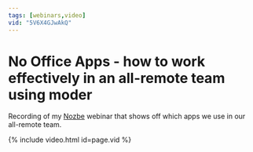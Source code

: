 ```yaml
---
tags: [webinars,video]
vid: "5V6X4GJwAkQ"
---
```


# No Office Apps - how to work effectively in an all-remote team using moder

Recording of my [Nozbe][n] webinar that shows off which apps we use in our all-remote team.

{% include video.html id=page.vid %}

<!--More-->


[n]: https://nozbe.com/?a=mike